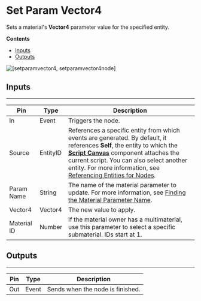 # Set Param Vector4<a name="material-owner-set-param-vector4"></a>

Sets a material's **Vector4** parameter value for the specified entity\. 

**Contents**
+ [Inputs](#material-owner-set-param-vector4-input)
+ [Outputs](#material-owner-set-param-vector4-output)

![\[setparamvector4, setparamvector4node\]](http://docs.aws.amazon.com/lumberyard/latest/userguide/images/scriptcanvasnodes/script-canvas-set-param-vector4-material-owner-node.png)

## Inputs<a name="material-owner-set-param-vector4-input"></a>


****  

| Pin | Type | Description | 
| --- | --- | --- | 
| In | Event | Triggers the node\. | 
| Source | EntityID |  References a specific entity from which events are generated\. By default, it references **Self**, the entity to which the **[Script Canvas](component-script-canvas.md)** component attaches the current script\.  You can also select another entity\. For more information, see [Referencing Entities for Nodes](script-canvas-referencing-entities.md)\.  | 
| Param Name | String |  The name of the material parameter to update\. For more information, see [Finding the Material Parameter Name](material-param-names.md)\.  | 
| Vector4 | Vector4 |  The new value to apply\.  | 
| Material ID | Number | If the material owner has a multimaterial, use this parameter to select a specific submaterial\. IDs start at 1\. | 

## Outputs<a name="material-owner-set-param-vector4-output"></a>


****  

| Pin | Type | Description | 
| --- | --- | --- | 
| Out | Event | Sends when the node is finished\. | 